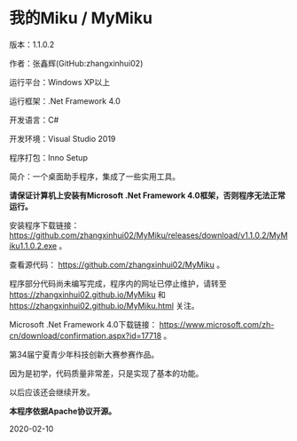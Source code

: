 # 我的Miku / MyMiku

版本：1.1.0.2

作者：张鑫辉(GitHub:zhangxinhui02)

运行平台：Windows XP以上

运行框架：.Net Framework 4.0

开发语言：C#

开发环境：Visual Studio 2019

程序打包：Inno Setup


简介：一个桌面助手程序，集成了一些实用工具。

**请保证计算机上安装有Microsoft .Net Framework 4.0框架，否则程序无法正常运行。**

安装程序下载链接： https://github.com/zhangxinhui02/MyMiku/releases/download/v1.1.0.2/MyMiku1.1.0.2.exe 。

查看源代码： https://github.com/zhangxinhui02/MyMiku 。

程序部分代码尚未编写完成，程序内的网址已停止维护，请转至 https://zhangxinhui02.github.io/MyMiku 和 https://zhangxinhui02.github.io/MyMiku.html 关注。

Microsoft .Net Framework 4.0下载链接： https://www.microsoft.com/zh-cn/download/confirmation.aspx?id=17718 。


第34届宁夏青少年科技创新大赛参赛作品。

因为是初学，代码质量非常差，只是实现了基本的功能。

以后应该还会继续开发。

**本程序依据Apache协议开源。**

2020-02-10
